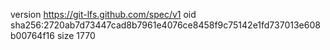 version https://git-lfs.github.com/spec/v1
oid sha256:2720ab7d73447cad8b7961e4076ce8458f9c75142e1fd737013e608b00764f16
size 1770
